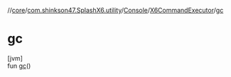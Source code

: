 //[core](../../../../index.md)/[com.shinkson47.SplashX6.utility](../../index.md)/[Console](../index.md)/[X6CommandExecutor](index.md)/[gc](gc.md)

# gc

[jvm]\
fun [gc](gc.md)()
